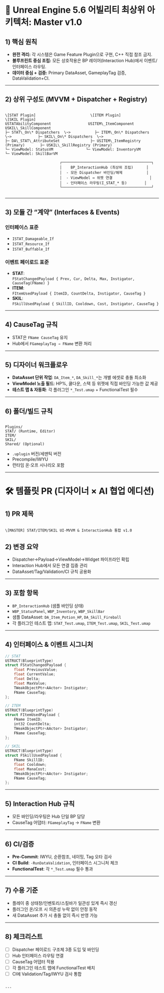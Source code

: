 # 🎯 Unreal Engine 5.6 어빌리티 최상위 아키텍처: Master v1.0

## 1) 핵심 원칙
- **완전 격리:** 각 시스템은 Game Feature Plugin으로 구현, C++ 직접 참조 금지.
- **블루프린트 중심 조립:** 모든 상호작용은 BP 레이어(Interaction Hub)에서 이벤트/인터페이스 라우팅.
- **데이터 중심 + 검증:** Primary DataAsset, GameplayTag 검증, DataValidation+CI.

---

## 2) 상위 구성도 (MVVM + Dispatcher + Registry)
```

\[STAT Plugin]                         \[ITEM Plugin]                          \[SKIL Plugin]
USTATAbilityComponent                 USITEM\_ItemComponent                   USKIL\_SkillComponent
├─ STAT\_On\* Dispatchers  \~>           ├─ ITEM\_On\* Dispatchers  \~>            ├─ SKIL\_On\* Dispatchers  \~>
├─ DA\_STAT\_AttributeSet              ├─ USITEM\_ItemRegistry (Primary)       ├─ USKIL\_SkillRegistry (Primary)
└─ ViewModel: StatusVM               └─ ViewModel: InventoryVM              └─ ViewModel: SkillBarVM

```
                             ┌─────────────────────────────────────────┐
                             │    BP_InteractionHub (최상위 조립)      │
                             │  - 모든 Dispatcher 바인딩/해제           │
                             │  - ViewModel ↔ 위젯 연결                 │
                             │  - 인터페이스 라우팅(I_STAT_* 등)        │
                             └─────────────────────────────────────────┘
```

```

---

## 3) 모듈 간 “계약” (Interfaces & Events)

### 인터페이스 표준
- `ISTAT_Damageable_If`
- `ISTAT_Resource_If`
- `ISTAT_Buffable_If`

### 이벤트 페이로드 표준
- **STAT**:  
  `FStatChangedPayload { Prev, Cur, Delta, Max, Instigator, CauseTag(FName) }`
- **ITEM**:  
  `FItemUsedPayload { ItemID, CountDelta, Instigator, CauseTag }`
- **SKIL**:  
  `FSkillUsedPayload { SkillID, Cooldown, Cost, Instigator, CauseTag }`

---

## 4) CauseTag 규칙
- STAT은 `FName CauseTag` 유지
- Hub에서 `FGameplayTag → FName` 변환 처리

---

## 5) 디자이너 워크플로우
- **DataAsset 단위 작업**: `DA_Item_*`, `DA_Skill_*`는 개별 에셋로 충돌 최소화
- **ViewModel 노출 필드**: HP%, 쿨다운, 스택 등 위젯에 직접 바인딩 가능한 값 제공
- **테스트 맵 & 자동화**: 각 플러그인 `*_Test.umap` + FunctionalTest 필수

---

## 6) 폴더/빌드 규칙
```

Plugins/
STAT/ (Runtime, Editor)
ITEM/
SKIL/
Shared/ (Optional)

```
- `.uplugin` 버전/세맨틱 버전
- Precompile/IWYU
- 런타임 온·오프 시나리오 포함

---

# 🛠 템플릿 PR (디자이너 × AI 협업 에디션)

## 1) PR 제목
```

\[MASTER] STAT/ITEM/SKIL UI-MVVM & InteractionHub 통합 v1.0

````

## 2) 변경 요약
- Dispatcher→Payload→ViewModel→Widget 파이프라인 확립
- Interaction Hub에서 모든 연결 집중 관리
- DataAsset/Tag/Validation/CI 규칙 공용화

---

## 3) 포함 항목
- `BP_InteractionHub` (샘플 바인딩 상태)
- `WBP_StatusPanel`, `WBP_Inventory`, `WBP_SkillBar`
- 샘플 DataAsset: `DA_Item_Potion_HP`, `DA_Skill_Fireball`
- 각 플러그인 테스트 맵: `STAT_Test.umap`, `ITEM_Test.umap`, `SKIL_Test.umap`

---

## 4) 인터페이스 & 이벤트 시그니처
```cpp
// STAT
USTRUCT(BlueprintType)
struct FStatChangedPayload {
    float PreviousValue;
    float CurrentValue;
    float Delta;
    float MaxValue;
    TWeakObjectPtr<AActor> Instigator;
    FName CauseTag;
};

// ITEM
USTRUCT(BlueprintType)
struct FItemUsedPayload {
    FName ItemID;
    int32 CountDelta;
    TWeakObjectPtr<AActor> Instigator;
    FName CauseTag;
};

// SKIL
USTRUCT(BlueprintType)
struct FSkillUsedPayload {
    FName SkillID;
    float Cooldown;
    float ManaCost;
    TWeakObjectPtr<AActor> Instigator;
    FName CauseTag;
};
````

---

## 5) Interaction Hub 규칙

* 모든 바인딩/라우팅은 Hub 단일 BP 담당
* CauseTag 어댑터: `FGameplayTag` → `FName` 변환

---

## 6) CI/검증

* **Pre-Commit**: IWYU, 순환참조, 네이밍, Tag 오타 검사
* **CI Build**: `-RunDataValidation`, 인터페이스 시그니처 체크
* **FunctionalTest**: 각 `*_Test.umap` 필수 통과

---

## 7) 수용 기준

* 플레이 중 상태창/인벤토리/스킬바가 일관성 있게 즉시 갱신
* 플러그인 온/오프 시 의존성 누락 없이 안정 동작
* 새 DataAsset 추가 시 충돌 없이 즉시 반영 가능

---

## 8) 체크리스트

* [ ] Dispatcher 페이로드 구조체 3종 도입 및 바인딩
* [ ] Hub 인터페이스 라우팅 연결
* [ ] CauseTag 어댑터 적용
* [ ] 각 플러그인 테스트 맵에 FunctionalTest 배치
* [ ] CI에 Validation/Tag/IWYU 검사 통합

```

---


